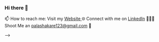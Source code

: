 ### Hi there 👋

 📫 How to reach me: 
Visit my [Website ](https://palashakare.netlify.app/)🌐
Connect with me on [LinkedIn](https://www.linkedin.com/in/palashakare/) 👨🏻‍💻
Shoot Me an palashakare123@gmail.com 💌

-->
